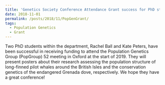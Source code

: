 ```yaml
---
title: 'Genetics Society Conference Attendance Grant success for PhD students'
date: 2018-11-01
permalink: /posts/2018/11/PopGenGrant/
tags:
  - Population Genetics
  - Grant
---
```


Two PhD students within the department, Rachel Ball and Kate Peters, have been successful in receiving funding to attend the Population Genetics Group (PopGroup) 52 meeting in Oxford at the start of 2019. They will present posters about their research assessing the population structure of long-finned pilot whales around the British Isles and the conservation genetics of the endangered Grenada dove, respectively. We hope they have a great conference!